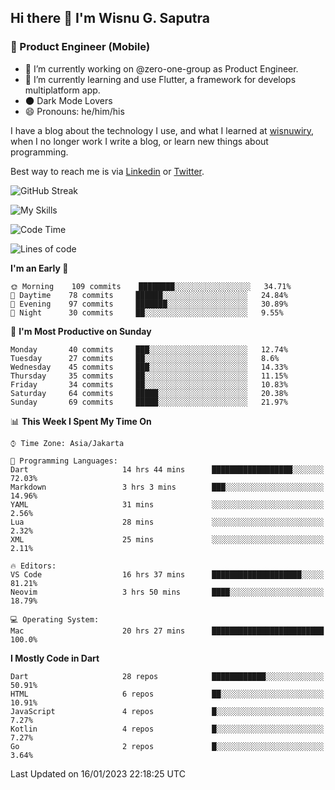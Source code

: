 ## Hi there 👋 I'm Wisnu G. Saputra

### :mobile_phone_off: Product Engineer (Mobile)

- 🔭 I’m currently working on @zero-one-group as Product Engineer.
- 🌱 I’m currently learning and use Flutter, a framework for develops multiplatform app.
- 🌑 Dark Mode Lovers
- 😄 Pronouns: he/him/his

I have a blog about the technology I use, and what I learned at [wisnuwiry](https://wisnuwiry.space/), when I no longer work I write a blog, or learn new things about programming.

Best way to reach me is via [Linkedin](https://www.linkedin.com/in/wisnu-saputra/) or [Twitter](https://twitter.com/wisnuwiry).

![GitHub Streak](https://streak-stats.demolab.com?user=wisnuwiry&theme=dark&hide_border=true)

![My Skills](https://skillicons.dev/icons?i=dart,flutter,kotlin,swift,js,css,neovim,git,linux&perline=5)

<!--START_SECTION:waka-->
![Code Time](http://img.shields.io/badge/Code%20Time-80%20hrs%205%20mins-blue)

![Lines of code](https://img.shields.io/badge/From%20Hello%20World%20I%27ve%20Written-538%20Thousand%20lines%20of%20code-blue)

**I'm an Early 🐤** 

```text
🌞 Morning    109 commits    ████████░░░░░░░░░░░░░░░░░   34.71% 
🌆 Daytime    78 commits     ██████░░░░░░░░░░░░░░░░░░░   24.84% 
🌃 Evening    97 commits     ███████░░░░░░░░░░░░░░░░░░   30.89% 
🌙 Night      30 commits     ██░░░░░░░░░░░░░░░░░░░░░░░   9.55%

```
📅 **I'm Most Productive on Sunday** 

```text
Monday       40 commits     ███░░░░░░░░░░░░░░░░░░░░░░   12.74% 
Tuesday      27 commits     ██░░░░░░░░░░░░░░░░░░░░░░░   8.6% 
Wednesday    45 commits     ███░░░░░░░░░░░░░░░░░░░░░░   14.33% 
Thursday     35 commits     ██░░░░░░░░░░░░░░░░░░░░░░░   11.15% 
Friday       34 commits     ██░░░░░░░░░░░░░░░░░░░░░░░   10.83% 
Saturday     64 commits     █████░░░░░░░░░░░░░░░░░░░░   20.38% 
Sunday       69 commits     █████░░░░░░░░░░░░░░░░░░░░   21.97%

```


📊 **This Week I Spent My Time On** 

```text
⌚︎ Time Zone: Asia/Jakarta

💬 Programming Languages: 
Dart                     14 hrs 44 mins      ██████████████████░░░░░░░   72.03% 
Markdown                 3 hrs 3 mins        ███░░░░░░░░░░░░░░░░░░░░░░   14.96% 
YAML                     31 mins             ░░░░░░░░░░░░░░░░░░░░░░░░░   2.56% 
Lua                      28 mins             ░░░░░░░░░░░░░░░░░░░░░░░░░   2.32% 
XML                      25 mins             ░░░░░░░░░░░░░░░░░░░░░░░░░   2.11%

🔥 Editors: 
VS Code                  16 hrs 37 mins      ████████████████████░░░░░   81.21% 
Neovim                   3 hrs 50 mins       ████░░░░░░░░░░░░░░░░░░░░░   18.79%

💻 Operating System: 
Mac                      20 hrs 27 mins      █████████████████████████   100.0%

```

**I Mostly Code in Dart** 

```text
Dart                     28 repos            ████████████░░░░░░░░░░░░░   50.91% 
HTML                     6 repos             ██░░░░░░░░░░░░░░░░░░░░░░░   10.91% 
JavaScript               4 repos             █░░░░░░░░░░░░░░░░░░░░░░░░   7.27% 
Kotlin                   4 repos             █░░░░░░░░░░░░░░░░░░░░░░░░   7.27% 
Go                       2 repos             █░░░░░░░░░░░░░░░░░░░░░░░░   3.64%

```



 Last Updated on 16/01/2023 22:18:25 UTC
<!--END_SECTION:waka-->
